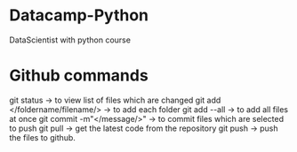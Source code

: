# Datacamp-Python
DataScientist with python course




# Github commands
git status -> to view list of files which are changed
git add </foldername/filename/> -> to add each folder
git add --all -> to add all files at once
git commit -m"</message/>" -> to commit files which are selected to push
git pull -> get the latest code from the repository
git push -> push the files to github.
